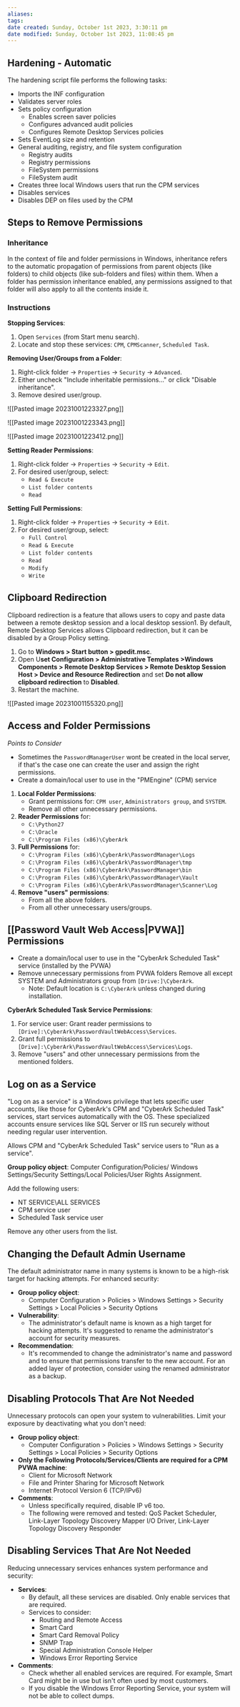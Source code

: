 ```yaml
---
aliases: 
tags: 
date created: Sunday, October 1st 2023, 3:30:11 pm
date modified: Sunday, October 1st 2023, 11:08:45 pm
---
```


## Hardening - Automatic

The hardening script file performs the following tasks:

- Imports the INF configuration
- Validates server roles
- Sets policy configuration
    - Enables screen saver policies
    - Configures advanced audit policies
    - Configures Remote Desktop Services policies
- Sets EventLog size and retention
- General auditing, registry, and file system configuration 
    - Registry audits
    - Registry permissions
    - FileSystem permissions
    - FileSystem audit
- Creates three local Windows users that run the CPM services
- Disables services
- Disables DEP on files used by the CPM  

## Steps to Remove Permissions

### Inheritance

In the context of file and folder permissions in Windows, inheritance refers to the automatic propagation of permissions from parent objects (like folders) to child objects (like sub-folders and files) within them. When a folder has permission inheritance enabled, any permissions assigned to that folder will also apply to all the contents inside it.  

### Instructions

**Stopping Services**:
1. Open `Services` (from Start menu search).
2. Locate and stop these services: `CPM`, `CPMScanner`, `Scheduled Task`.

**Removing User/Groups from a Folder**:
1. Right-click folder → `Properties` → `Security` → `Advanced`.
2. Either uncheck "Include inheritable permissions..." or click "Disable inheritance".
3. Remove desired user/group.

![[Pasted image 20231001223327.png]]

![[Pasted image 20231001223343.png]]

![[Pasted image 20231001223412.png]]  

**Setting Reader Permissions**:
1. Right-click folder → `Properties` → `Security` → `Edit`.
2. For desired user/group, select: 
   - `Read & Execute`
   - `List folder contents`
   - `Read`

**Setting Full Permissions**:
1. Right-click folder → `Properties` → `Security` → `Edit`.
2. For desired user/group, select:
   - `Full Control`
   - `Read & Execute`
   - `List folder contents`
   - `Read`
   - `Modify`
   - `Write`

## Clipboard Redirection

Clipboard redirection is a feature that allows users to copy and paste data between a remote desktop session and a local desktop session1. By default, Remote Desktop Services allows Clipboard redirection, but it can be disabled by a Group Policy setting.  

1. Go to **Windows > Start button > gpedit.msc**.
2. Open U**set Configuration > Administrative Templates >Windows Components > Remote Desktop Services > Remote Desktop Session Host > Device and Resource Redirection** and set **Do not allow clipboard redirection** to **Disabled**.
3. Restart the machine.

![[Pasted image 20231001155320.png]]

## Access and Folder Permissions

_Points to Consider_  
- Sometimes the `PasswordManagerUser` wont be created in the local server, if that's the case one can create the user and assign the right permissions.
- Create a domain/local user to use in the "PMEngine" (CPM) service

1. **Local Folder Permissions**:
   - Grant permissions for: `CPM user`, `Administrators group`, and `SYSTEM`.
   - Remove all other unnecessary permissions.
2. **Reader Permissions** for:
   - `C:\Python27`
   - `C:\Oracle`
   - `C:\Program Files (x86)\CyberArk`
3. **Full Permissions** for:
   - `C:\Program Files (x86)\CyberArk\PasswordManager\Logs`
   - `C:\Program Files (x86)\CyberArk\PasswordManager\tmp`
   - `C:\Program Files (x86)\CyberArk\PasswordManager\bin`
   - `C:\Program Files (x86)\CyberArk\PasswordManager\Vault`
   - `C:\Program Files (x86)\CyberArk\PasswordManager\Scanner\Log`
4. **Remove "users" permissions**:
   - From all the above folders.
   - From all other unnecessary users/groups.  

## [[Password Vault Web Access|PVWA]] Permissions

- Create a domain/local user to use in the "CyberArk Scheduled Task" service (installed by the PVWA)  
- Remove unnecessary permissions from PVWA folders Remove all except SYSTEM and Administrators group from `[Drive:]\CyberArk`.  
	- Note: Default location is `C:\CyberArk` unless changed during installation. 

**CyberArk Scheduled Task Service Permissions**:
1. For service user: Grant reader permissions to `[Drive]:\CyberArk\PasswordVaultWebAccess\Services`.
2. Grant full permissions to `[Drive]:\CyberArk\PasswordVaultWebAccess\Services\Logs`.
3. Remove "users" and other unnecessary permissions from the mentioned folders.

## Log on as a Service

"Log on as a service" is a Windows privilege that lets specific user accounts, like those for CyberArk's CPM and "CyberArk Scheduled Task" services, start services automatically with the OS. These specialized accounts ensure services like SQL Server or IIS run securely without needing regular user intervention.

Allows CPM and "CyberArk Scheduled Task" service users to "Run as a service".  

**Group policy object**: Computer Configuration/Policies/ Windows Settings/Security Settings/Local Policies/User Rights Assignment.

Add the following users:

- NT SERVICE\ALL SERVICES
- CPM service user
- Scheduled Task service user

Remove any other users from the list.

## Changing the Default Admin Username

The default administrator name in many systems is known to be a high-risk target for hacking attempts. For enhanced security:

- **Group policy object**: 
  - Computer Configuration > Policies > Windows Settings > Security Settings > Local Policies > Security Options
- **Vulnerability**: 
  - The administrator's default name is known as a high target for hacking attempts. It's suggested to rename the administrator's account for security measures.
- **Recommendation**: 
  - It's recommended to change the administrator's name and password and to ensure that permissions transfer to the new account. For an added layer of protection, consider using the renamed administrator as a backup.

## Disabling Protocols That Are Not Needed

Unnecessary protocols can open your system to vulnerabilities. Limit your exposure by deactivating what you don't need:

- **Group policy object**:
  - Computer Configuration > Policies > Windows Settings > Security Settings > Local Policies > Security Options
- **Only the Following Protocols/Services/Clients are required for a CPM PVWA machine**:
  - Client for Microsoft Network
  - File and Printer Sharing for Microsoft Network
  - Internet Protocol Version 6 (TCP/IPv6)
- **Comments**: 
  - Unless specifically required, disable IP v6 too.
  - The following were removed and tested: QoS Packet Scheduler, Link-Layer Topology Discovery Mapper I/O Driver, Link-Layer Topology Discovery Responder

## Disabling Services That Are Not Needed

Reducing unnecessary services enhances system performance and security:

- **Services**: 
  - By default, all these services are disabled. Only enable services that are required.
  - Services to consider: 
    - Routing and Remote Access
    - Smart Card
    - Smart Card Removal Policy
    - SNMP Trap
    - Special Administration Console Helper
    - Windows Error Reporting Service
- **Comments**:
  - Check whether all enabled services are required. For example, Smart Card might be in use but isn't often used by most customers.
  - If you disable the Windows Error Reporting Service, your system will not be able to collect dumps.
